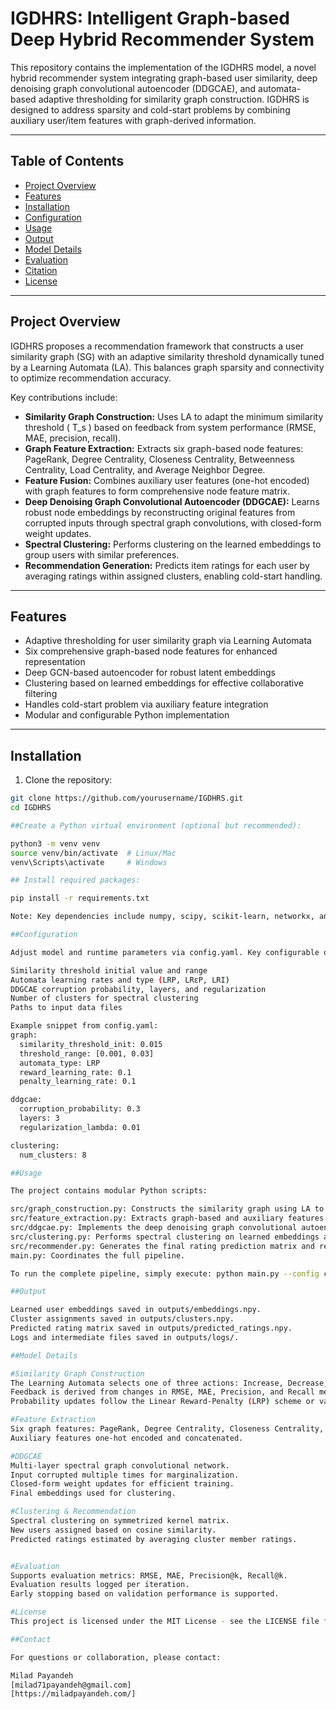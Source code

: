# IGDHRS: Intelligent Graph-based Deep Hybrid Recommender System

This repository contains the implementation of the IGDHRS model, a novel hybrid recommender system integrating graph-based user similarity, deep denoising graph convolutional autoencoder (DDGCAE), and automata-based adaptive thresholding for similarity graph construction. IGDHRS is designed to address sparsity and cold-start problems by combining auxiliary user/item features with graph-derived information.

---

## Table of Contents

- [Project Overview](#project-overview)
- [Features](#features)
- [Installation](#installation)
- [Configuration](#configuration)
- [Usage](#usage)
- [Output](#output)
- [Model Details](#model-details)
- [Evaluation](#evaluation)
- [Citation](#citation)
- [License](#license)

---

## Project Overview

IGDHRS proposes a recommendation framework that constructs a user similarity graph (SG) with an adaptive similarity threshold dynamically tuned by a Learning Automata (LA). This balances graph sparsity and connectivity to optimize recommendation accuracy.

Key contributions include:

- **Similarity Graph Construction:** Uses LA to adapt the minimum similarity threshold \( T_s \) based on feedback from system performance (RMSE, MAE, precision, recall).
- **Graph Feature Extraction:** Extracts six graph-based node features: PageRank, Degree Centrality, Closeness Centrality, Betweenness Centrality, Load Centrality, and Average Neighbor Degree.
- **Feature Fusion:** Combines auxiliary user features (one-hot encoded) with graph features to form comprehensive node feature matrix.
- **Deep Denoising Graph Convolutional Autoencoder (DDGCAE):** Learns robust node embeddings by reconstructing original features from corrupted inputs through spectral graph convolutions, with closed-form weight updates.
- **Spectral Clustering:** Performs clustering on the learned embeddings to group users with similar preferences.
- **Recommendation Generation:** Predicts item ratings for each user by averaging ratings within assigned clusters, enabling cold-start handling.

---

## Features

- Adaptive thresholding for user similarity graph via Learning Automata
- Six comprehensive graph-based node features for enhanced representation
- Deep GCN-based autoencoder for robust latent embeddings
- Clustering based on learned embeddings for effective collaborative filtering
- Handles cold-start problem via auxiliary feature integration
- Modular and configurable Python implementation

---

## Installation

1. Clone the repository:

```bash
git clone https://github.com/yourusername/IGDHRS.git
cd IGDHRS

##Create a Python virtual environment (optional but recommended):

python3 -m venv venv
source venv/bin/activate  # Linux/Mac
venv\Scripts\activate     # Windows

## Install required packages:

pip install -r requirements.txt

Note: Key dependencies include numpy, scipy, scikit-learn, networkx, and PyYAML.

##Configuration

Adjust model and runtime parameters via config.yaml. Key configurable options include:

Similarity threshold initial value and range
Automata learning rates and type (LRP, LRεP, LRI)
DDGCAE corruption probability, layers, and regularization
Number of clusters for spectral clustering
Paths to input data files

Example snippet from config.yaml:
graph:
  similarity_threshold_init: 0.015
  threshold_range: [0.001, 0.03]
  automata_type: LRP
  reward_learning_rate: 0.1
  penalty_learning_rate: 0.1

ddgcae:
  corruption_probability: 0.3
  layers: 3
  regularization_lambda: 0.01

clustering:
  num_clusters: 8

##Usage

The project contains modular Python scripts:

src/graph_construction.py: Constructs the similarity graph using LA to adaptively update the similarity threshold.
src/feature_extraction.py: Extracts graph-based and auxiliary features.
src/ddgcae.py: Implements the deep denoising graph convolutional autoencoder for node embedding learning.
src/clustering.py: Performs spectral clustering on learned embeddings and assigns new users to clusters.
src/recommender.py: Generates the final rating prediction matrix and recommendation lists.
main.py: Coordinates the full pipeline.

To run the complete pipeline, simply execute: python main.py --config config.yaml

##Output

Learned user embeddings saved in outputs/embeddings.npy.
Cluster assignments saved in outputs/clusters.npy.
Predicted rating matrix saved in outputs/predicted_ratings.npy.
Logs and intermediate files saved in outputs/logs/.

##Model Details

#Similarity Graph Construction
The Learning Automata selects one of three actions: Increase, Decrease, or Unchanged to update similarity threshold Ts.
Feedback is derived from changes in RMSE, MAE, Precision, and Recall metrics.
Probability updates follow the Linear Reward-Penalty (LRP) scheme or variants.

#Feature Extraction
Six graph features: PageRank, Degree Centrality, Closeness Centrality, Betweenness Centrality, Load Centrality, Average Neighbor Degree.
Auxiliary features one-hot encoded and concatenated.

#DDGCAE
Multi-layer spectral graph convolutional network.
Input corrupted multiple times for marginalization.
Closed-form weight updates for efficient training.
Final embeddings used for clustering.

#Clustering & Recommendation
Spectral clustering on symmetrized kernel matrix.
New users assigned based on cosine similarity.
Predicted ratings estimated by averaging cluster member ratings.


#Evaluation
Supports evaluation metrics: RMSE, MAE, Precision@k, Recall@k.
Evaluation results logged per iteration.
Early stopping based on validation performance is supported.

#License
This project is licensed under the MIT License - see the LICENSE file for details.

##Contact

For questions or collaboration, please contact:

Milad Payandeh
[milad71payandeh@gmail.com]
[https://miladpayandeh.com/]
